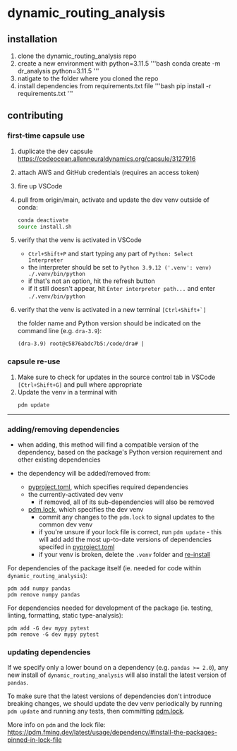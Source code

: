 # **dynamic_routing_analysis**

## installation
1. clone the dynamic_routing_analysis repo
2. create a new environment with python=3.11.5
   '''bash
   conda create -m dr_analysis python=3.11.5
   '''
4. natigate to the folder where you cloned the repo
5. install dependencies from requirements.txt file
   '''bash
   pip install -r requirements.txt
   '''


## contributing

### **first-time capsule use**

1. duplicate the dev capsule https://codeocean.allenneuraldynamics.org/capsule/3127916
2. attach AWS and GitHub credentials (requires an access token)
3. fire up VSCode
4. pull from origin/main, activate and update the dev venv outside of conda:
    ```bash
    conda deactivate
    source install.sh
    ```
4. verify that the venv is activated in VSCode

    - `Ctrl+Shift+P` and start typing any part of `Python: Select Interpreter`
    - the interpreter should be set to `Python 3.9.12 ('.venv': venv) ./.venv/bin/python`
    - if that's not an option, hit the refresh button 
    - if it still doesn't appear, hit `Enter interpreter path...` and enter `./.venv/bin/python`
5. verify that the venv is activated in a new terminal ```[Ctrl+Shift+`]```

    the folder name and Python version should be indicated on the command line (e.g. `dra-3.9`):
    ```shell
    (dra-3.9) root@c5876abdc7b5:/code/dra# |
    ```
    
### **capsule re-use**
1. Make sure to check for updates in the source control tab in VSCode `[Ctrl+Shift+G]` and pull where appropriate
2. Update the venv in a terminal with 
    ```shell
    pdm update
    ```

***
### **adding/removing dependencies**

* when adding, this method will find a compatible version of the dependency, based on the package's Python version requirement and other existing dependencies

* the dependency will be added/removed from:
    * [pyproject.toml](pyproject.toml), which specifies required dependencies
    * the currently-activated dev venv
        * if removed, all of its sub-dependencies will also be removed
    * [pdm.lock](pdm.lock), which specifies the dev venv
        - commit any changes to the `pdm.lock` to signal updates to the common dev venv
        - if you're unsure if your lock file is correct, run `pdm update` - this will add add the most up-to-date versions of dependencies specifed in [pyproject.toml](pyproject.toml) 
        - if your venv is broken, delete the `.venv` folder and [re-install](scripts/install.sh)

For dependencies of the package itself (ie. needed for code within `dynamic_routing_analysis`):

```shell
pdm add numpy pandas
pdm remove numpy pandas
```

For dependencies needed for development of the package (ie. testing, linting, formatting, static type-analysis):

```shell
pdm add -G dev mypy pytest
pdm remove -G dev mypy pytest
```

### **updating dependencies**

If we specify only a lower bound on a dependency (e.g. `pandas >= 2.0`), any new install of `dynamic_routing_analysis` will also install the latest version of `pandas`.

To make sure that the latest versions of dependencies don't introduce breaking changes, we should update the dev venv periodically by running `pdm update` and running any tests, then committing [pdm.lock](pdm.lock).

More info on `pdm` and the lock file: https://pdm.fming.dev/latest/usage/dependency/#install-the-packages-pinned-in-lock-file
